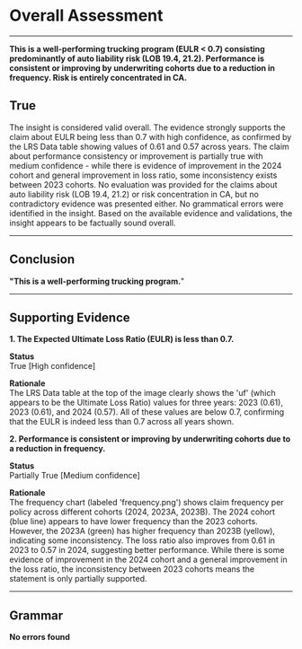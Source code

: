 # Overall Assessment

---

**This is a well-performing trucking program (EULR < 0.7) consisting predominantly of auto liability risk (LOB 19.4, 21.2). Performance is consistent or improving by underwriting cohorts due to a reduction in frequency. Risk is entirely concentrated in CA.**

## True

The insight is considered valid overall. The evidence strongly supports the claim about EULR being less than 0.7 with high confidence, as confirmed by the LRS Data table showing values of 0.61 and 0.57 across years. The claim about performance consistency or improvement is partially true with medium confidence - while there is evidence of improvement in the 2024 cohort and general improvement in loss ratio, some inconsistency exists between 2023 cohorts. No evaluation was provided for the claims about auto liability risk (LOB 19.4, 21.2) or risk concentration in CA, but no contradictory evidence was presented either. No grammatical errors were identified in the insight. Based on the available evidence and validations, the insight appears to be factually sound overall.

---

## Conclusion

**"This is a well-performing trucking program.**"

---

## Supporting Evidence

**1. The Expected Ultimate Loss Ratio (EULR) is less than 0.7.**

**Status** <br>True [High confidence]

**Rationale** <br>The LRS Data table at the top of the image clearly shows the 'uf' (which appears to be the Ultimate Loss Ratio) values for three years: 2023 (0.61), 2023 (0.61), and 2024 (0.57). All of these values are below 0.7, confirming that the EULR is indeed less than 0.7 across all years shown.

**2. Performance is consistent or improving by underwriting cohorts due to a reduction in frequency.**

**Status** <br>Partially True [Medium confidence]

**Rationale** <br>The frequency chart (labeled 'frequency.png') shows claim frequency per policy across different cohorts (2024, 2023A, 2023B). The 2024 cohort (blue line) appears to have lower frequency than the 2023 cohorts. However, the 2023A (green) has higher frequency than 2023B (yellow), indicating some inconsistency. The loss ratio also improves from 0.61 in 2023 to 0.57 in 2024, suggesting better performance. While there is some evidence of improvement in the 2024 cohort and a general improvement in the loss ratio, the inconsistency between 2023 cohorts means the statement is only partially supported.

---

## Grammar

**No errors found**
